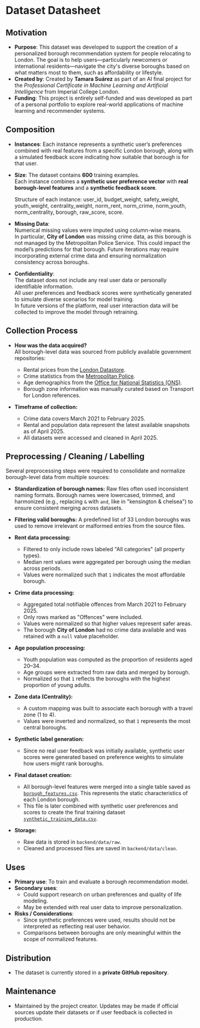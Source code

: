 # Dataset Datasheet

## Motivation

- **Purpose**: This dataset was developed to support the creation of a personalized borough recommendation system for people relocating to London. The goal is to help users—particularly newcomers or international residents—navigate the city's diverse boroughs based on what matters most to them, such as affordability or lifestyle.
- **Created by**: Created by **Tamara Suárez** as part of an AI final project for the _Professional Certificate in Machine Learning and Artificial Intelligence_ from Imperial College London.
- **Funding**: This project is entirely self-funded and was developed as part of a personal portfolio to explore real-world applications of machine learning and recommender systems.

## Composition

- **Instances**: Each instance represents a synthetic user’s preferences combined with real features from a specific London borough, along with a simulated feedback score indicating how suitable that borough is for that user.

- **Size**: The dataset contains **600** training examples.  
  Each instance combines a **synthetic user preference vector** with **real borough-level features** and a **synthetic feedback score**.

  Structure of each instance: user_id, budget_weight, safety_weight, youth_weight, centrality_weight, norm_rent, norm_crime, norm_youth, norm_centrality, borough, raw_score, score.

- **Missing Data**:  
  Numerical missing values were imputed using column-wise means.  
  In particular, **City of London** was missing crime data, as this borough is not managed by the Metropolitan Police Service. This could impact the model’s predictions for that borough. Future iterations may require incorporating external crime data and ensuring normalization consistency across boroughs.

- **Confidentiality**:  
  The dataset does not include any real user data or personally identifiable information.  
  All user preferences and feedback scores were synthetically generated to simulate diverse scenarios for model training.  
  In future versions of the platform, real user interaction data will be collected to improve the model through retraining.

## Collection Process

- **How was the data acquired?**  
  All borough-level data was sourced from publicly available government repositories:

  - Rental prices from the [London Datastore](https://data.london.gov.uk/dataset/average-private-rents-borough).
  - Crime statistics from the [Metropolitan Police](https://data.london.gov.uk/dataset/mps-monthly-crime-dahboard-data).
  - Age demographics from the [Office for National Statistics (ONS)](https://www.ons.gov.uk/aboutus/transparencyandgovernance/freedomofinformationfoi/londonboroughpopulationbyageethnicityandhouseholdtype).
  - Borough zone information was manually curated based on Transport for London references.

- **Timeframe of collection:**
  - Crime data covers March 2021 to February 2025.
  - Rental and population data represent the latest available snapshots as of April 2025.
  - All datasets were accessed and cleaned in April 2025.

## Preprocessing / Cleaning / Labelling

Several preprocessing steps were required to consolidate and normalize borough-level data from multiple sources:

- **Standardization of borough names:** Raw files often used inconsistent naming formats. Borough names were lowercased, trimmed, and harmonized (e.g., replacing `&` with `and`, like in "kensington & chelsea") to ensure consistent merging across datasets.

- **Filtering valid boroughs:** A predefined list of 33 London boroughs was used to remove irrelevant or malformed entries from the source files.

- **Rent data processing:**

  - Filtered to only include rows labeled "All categories" (all property types).
  - Median rent values were aggregated per borough using the median across periods.
  - Values were normalized such that `1` indicates the most affordable borough.

- **Crime data processing:**

  - Aggregated total notifiable offences from March 2021 to February 2025.
  - Only rows marked as "Offences" were included.
  - Values were normalized so that higher values represent safer areas.
  - The borough **City of London** had no crime data available and was retained with a `null` value placeholder.

- **Age population processing:**

  - Youth population was computed as the proportion of residents aged 20–34.
  - Age groups were extracted from raw data and merged by borough.
  - Normalized so that `1` reflects the boroughs with the highest proportion of young adults.

- **Zone data (Centrality):**

  - A custom mapping was built to associate each borough with a travel zone (1 to 4).
  - Values were inverted and normalized, so that `1` represents the most central boroughs.

- **Synthetic label generation:**

  - Since no real user feedback was initially available, synthetic user scores were generated based on preference weights to simulate how users might rank boroughs.

- **Final dataset creation:**

  - All borough-level features were merged into a single table saved as [`borough_features.csv`](./backend/ml_model/data/clean/borough_features.csv). This represents the static characteristics of each London borough.
  - This file is later combined with synthetic user preferences and scores to create the final training dataset [`synthetic_training_data.csv`](./backend/data/clean/synthetic_training_data.csv).

- **Storage:**
  - Raw data is stored in `backend/data/raw`.
  - Cleaned and processed files are saved in `backend/data/clean`.

## Uses

- **Primary use**: To train and evaluate a borough recommendation model.
- **Secondary uses**:
  - Could support research on urban preferences and quality of life modeling.
  - May be extended with real user data to improve personalization.
- **Risks / Considerations**:
  - Since synthetic preferences were used, results should not be interpreted as reflecting real user behavior.
  - Comparisons between boroughs are only meaningful within the scope of normalized features.

## Distribution

- The dataset is currently stored in a **private GitHub repository**.

## Maintenance

- Maintained by the project creator. Updates may be made if official sources update their datasets or if user feedback is collected in production.
